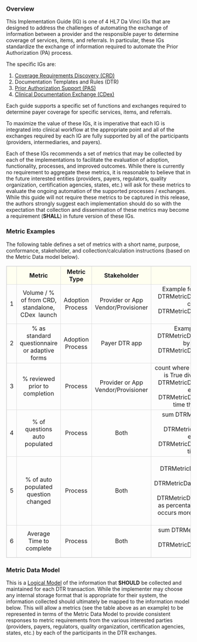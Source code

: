 ### Overview
This Implementation Guide (IG) is one of 4 HL7 Da Vinci IGs that are designed to address the challenges of automating the exchange of information between a provider and the responsible payer to determine coverage of services, items, and referrals. In particular, these IGs standardize the exchange of information required to automate the Prior Authorization (PA) process. 

The specific IGs are:
1.	[Coverage Requirements Discovery (CRD)](https://build.fhir.org/ig/HL7/davinci-crd/)
2.	Documentation Templates and Rules (DTR)
3.	[Prior Authorization Support (PAS)](http://build.fhir.org/ig/HL7/davinci-pas/)
4.	[Clinical Documentation Exchange (CDex)](http://build.fhir.org/ig/HL7/davinci-ecdx/)

Each guide supports a specific set of functions and exchanges required to determine payer coverage for specific services, items, and referrals.

To maximize the value of these IGs, it is imperative that each IG is integrated into clinical workflow at the appropriate point and all of the exchanges required by each IG are fully supported by all of the participants (providers, intermediaries, and payers). 

Each of these IGs recommends a set of metrics that may be collected by each of the implementations to facilitate the evaluation of adoption, functionality, processes, and improved outcomes. While there is currently no requirement to aggregate these metrics, it is reasonable to believe that in the future interested entities (providers, payers, regulators, quality organization, certification agencies, states, etc.) will ask for these metrics to evaluate the ongoing automation of the supported processes / exchanges. While this guide will not require these metrics to be captured in this release, the authors strongly suggest each implementation should do so with the expectation that collection and dissemination of these metrics may become a requirement (**SHALL**) in future version of these IGs.

### Metric Examples
The following table defines a set of metrics with a short name, purpose, conformance, stakeholder, and collection/calculation instructions (based on the Metric Data model below). 

<style>
  table, th, td 
  {
    border: 1px solid gainsboro; 
  }
  th {
    background: ivory; 
    padding-left: 3px;
    padding-right: 3px;
  }
  th, td {
    text-align: center;
    vertical-align: middle;
  }
</style>

<table>
  <tr>
    <th></th>
    <th style="width: 140px;">Metric</th>
    <th style="width: 125px;">Metric Type</th>
    <th style="width: 140px;">Stakeholder</th>  
    <th>Calculation Example</th>  
  </tr>
  <tr>
    <td>1</td>
    <td>Volume / % of from CRD, standalone, CDex  launch</td>
    <td>Adoption Process</td>
    <td>Provider or App Vendor/Provisioner</td>   
    <td>Example for CRD launch
for volume, count where 
DTRMetricData.launchMode = "crd" 
for %, divide by count of
DTRMetricData where DTRMetricData.action.httpResponse contains "200"
express as percentage
    </td>   
  </tr>
  <tr>
    <td>2</td>
    <td>% as standard questionnaire or adaptive forms</td>
    <td>Adoption Process</td>
    <td>Payer DTR app</td>   
    <td>Example for adaptive forms
 count where 
DTRMetricData.questionnaire.adaptive is True
 divide by count of
DTRMetricData where DTRMetricData.action.httpResponse contains "200"
express as percentage
    </td>   
  </tr>
  <tr>
    <td>3</td>
    <td>% reviewed prior to completion</td>
    <td>Process</td>
    <td>Provider or App Vendor/Provisioner</td>   
    <td> count where 
DTRMetricData.questionnaire.reviewPrior is True
 divide by count of
DTRMetricData where DTRMetricData.action.httpResponse contains "200"
express as percentage
Note: if DTRMetricData.questionnaire occurs more than one time then count once for each occurance
    </td>   
  </tr>
  <tr>
    <td>4</td>
    <td>% of questions auto populated</td>
    <td>Process</td>
    <td>Both</td>   
    <td>sum 
DTRMetricData.questionnaire.autopopulated
 divide by sum of
DTRMetricData.questionnaire.enabledQuestions
express as percentage
Note: if DTRMetricData.questionnaire occurs more than one time then sum each occurance
    </td>   
  </tr>
  <tr>
    <td>5</td>
    <td>% of auto populated question changed</td>
    <td>Process</td>
    <td>Both</td>   
    <td>sum
DTRMetricData.questionnaire.roleinteraction.count where
DTRMetricData.questionnaire.roleinteraction.roleaction = "apmod"
 divide by sum of
DTRMetricData.questionnaire.autopopulated
express as percentage
Note: if DTRMetricData.questionnaire occurs more than one time then count once for each occurance
    </td>   
  </tr>
  <tr>
    <td>6</td>
    <td>Average Time to complete</td>
    <td>Process</td>
    <td>Both</td>   
    <td>sum
DTRMetricData.elapsedTime
divide by count of
DTRMetricData where DTRMetricData.action.httpResponse contains "200"
express as percentage
    </td>   
  </tr>
</table>

### Metric Data Model
This is a [Logical Model](StructureDefinition-DTRMetricData.html) of the information that **SHOULD** be collected and maintained for each DTR transaction.  While the implementer may choose any internal storage format that is appropriate for their system, the information collected should ultimately be mapped to the information model below.  This will allow a metrics (see the table above as an example) to be represented in terms of the Metric Data Model to provide consistent responses to metric requirements from the various interested parties (providers, payers, regulators, quality organization, certification agencies, states, etc.) by each of the participants in the DTR exchanges.
<br>